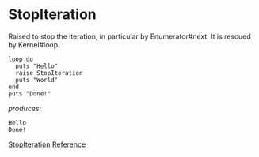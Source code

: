 # StopIteration

Raised to stop the iteration, in particular by Enumerator#next. It is rescued
by Kernel#loop.

    loop do
      puts "Hello"
      raise StopIteration
      puts "World"
    end
    puts "Done!"

*produces:*

    Hello
    Done!

[StopIteration Reference](https://ruby-doc.org/core-2.5.0/StopIteration.html)

